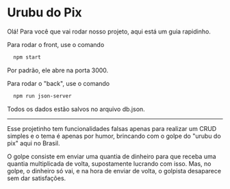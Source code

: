 # Urubu do Pix

Olá!
Para você que vai rodar nosso projeto, aqui está um guia rapidinho.

Para rodar o front, use o comando

```bash
  npm start
```

Por padrão, ele abre na porta 3000.

Para rodar o "back", use o comando

```bash
  npm run json-server
```

Todos os dados estão salvos no arquivo db.json.

----

Esse projetinho tem funcionalidades falsas apenas para realizar um CRUD simples e o tema é apenas por humor, brincando com o golpe do "urubu do pix" aqui no Brasil.

O golpe consiste em enviar uma quantia de dinheiro para que receba uma quantia multiplicada de volta, supostamente lucrando com isso. Mas, no golpe, o dinheiro só vai, e na hora de enviar de volta, o golpista desaparece sem dar satisfações.
